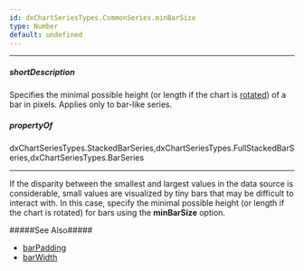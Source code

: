 ```yaml
---
id: dxChartSeriesTypes.CommonSeries.minBarSize
type: Number
default: undefined
---
```

---
##### shortDescription
Specifies the minimal possible height (or length if the chart is [rotated](/api-reference/10%20UI%20Components/dxChart/1%20Configuration/rotated.md '/Documentation/ApiReference/UI_Components/dxChart/Configuration/#rotated')) of a bar in pixels. Applies only to bar-like series.

##### propertyOf
dxChartSeriesTypes.StackedBarSeries,dxChartSeriesTypes.FullStackedBarSeries,dxChartSeriesTypes.BarSeries

---
If the disparity between the smallest and largest values in the data source is considerable, small values are visualized by tiny bars that may be difficult to interact with. In this case, specify the minimal possible height (or length if the chart is rotated) for bars using the **minBarSize** option.

#####See Also#####
- [barPadding](/api-reference/10%20UI%20Components/dxChart/5%20Series%20Types/CommonSeries/barPadding.md '/Documentation/ApiReference/UI_Components/dxChart/Configuration/series/#barPadding')
- [barWidth](/api-reference/10%20UI%20Components/dxChart/5%20Series%20Types/CommonSeries/barWidth.md '/Documentation/ApiReference/UI_Components/dxChart/Configuration/series/#barWidth')